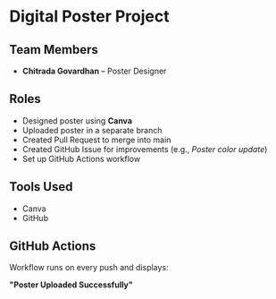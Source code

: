 # Digital Poster Project

## Team Members
- **Chitrada Govardhan** – Poster Designer

## Roles
- Designed poster using **Canva**
- Uploaded poster in a separate branch
- Created Pull Request to merge into main
- Created GitHub Issue for improvements (e.g., *Poster color update*)
- Set up GitHub Actions workflow

## Tools Used
- Canva
- GitHub

## GitHub Actions
Workflow runs on every push and displays:

**"Poster Uploaded Successfully"**
